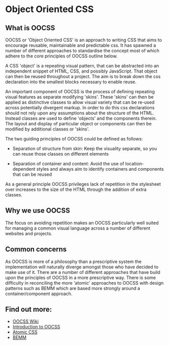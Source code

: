 # Object Oriented CSS

## What is OOCSS

OOCSS or 'Object Oriented CSS' is an approach to writing CSS that aims to encourage reusable, maintainable and predictable css. It has spawned a number of different approaches to standardise the concept most of which adhere to the core principles of OOCSS outline below.

A CSS 'object' is a repeating visual pattern, that can be abstracted into an independent snippet of HTML, CSS, and possibly JavaScript. That object can then be reused throughout a project. The aim is to break down the css declaration into the smallest blocks necessary to enable reuse.

An important component of OOCSS is the process of defining repeating visual features as separate modifying 'skins'. These 'skins' can then be applied as distinctive classes to allow visual variety that can be re-used across potentially divergent markup. In order to do this css declarations should not rely upon any assumptions about the structure of the HTML. Instead classes are used to define 'objects' and the components therein. The layout and display of particular object or components can then be modified by additional classes or 'skins'.


The two guiding principles of OOCSS could be defined as follows:

- Separation of structure from skin: Keep the visuality separate, so you can reuse those classes on different elements

- Separation of container and content: Avoid the use of location-dependent styles and always aim to identify containers and components that can be reused


As a general principle OOCSS privileges lack of repetition in the stylesheet over increases to the size of the HTML through the addition of extra classes.


## Why we use OOCSS

The focus on avoiding repetition makes an OOCSS particularly well suited for managing a common visual language across a number of different websites and projects.


## Common concerns

As OOCSS is more of a philosophy than a prescriptive system the implementation will naturally diverge amongst those who have decided to make use of it. There are a number of different approaches that have build upon the principles of OOCSS in a more prescriptive way. There is some difficulty in reconciling the more 'atomic' approaches to OOCSS with design patterns such as BEMM which are based more strongly around a container/component approach.


## Find out more:
- [OOCSS Wiki](https://github.com/stubbornella/oocss/wiki)
- [Introduction to OOCSS](https://www.smashingmagazine.com/2011/12/an-introduction-to-object-oriented-css-oocss/)
- [Atomic CSS](https://www.smashingmagazine.com/2013/10/challenging-css-best-practices-atomic-approach/)
- [BEMM](http://getbem.com/introduction/)
